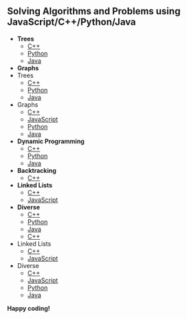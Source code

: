 
## Solving Algorithms and Problems using JavaScript/C++/Python/Java
 
+  **Trees**
    * [C++](https://github.com/Andrei0872/Algorithms/tree/master/C%2B%2B/Trees)
    * [Python](https://github.com/Andrei0872/Algorithms/tree/master/Python/Trees)
    * [Java](https://github.com/Andrei0872/Algorithms/tree/master/Java/Trees)
+ **Graphs**
+  Trees
    * [C++](https://github.com/Andrei0872/Algorithms/tree/master/C%2B%2B/Trees)
    * [Python](https://github.com/Andrei0872/Algorithms/tree/master/Python/Trees)
    * [Java](https://github.com/Andrei0872/Algorithms/tree/master/Java/Trees)
+ Graphs
    * [C++](https://github.com/Andrei0872/Algorithms/tree/master/C%2B%2B/Graphs)
    * [JavaScript](https://github.com/Andrei0872/Algorithms/tree/master/JavaScript/Graphs)
    * [Python](https://github.com/Andrei0872/Algorithms/tree/master/Python/Graphs)
    * [Java](https://github.com/Andrei0872/Algorithms/tree/master/Java/Graphs)
+ **Dynamic Programming**
    * [C++](https://github.com/Andrei0872/Algorithms/tree/master/C%2B%2B/DP)
    * [Python](https://github.com/Andrei0872/Algorithms/tree/master/Python/Dynamic%20Programming)
    * [Java](https://github.com/Andrei0872/Algorithms/tree/master/Java/DP)
+ **Backtracking**
    * [C++](https://github.com/Andrei0872/Algorithms/tree/master/C%2B%2B/Backtracking)
+ **Linked Lists**
    * [C++](https://github.com/Andrei0872/Algorithms/tree/master/C%2B%2B/Linked%20Lists)
    * [JavaScript](https://github.com/Andrei0872/Algorithms/tree/master/JavaScript/Linked%20Lists)
+ **Diverse**
    * [C++](https://github.com/Andrei0872/Algorithms/tree/master/C%2B%2B/DP)
    * [Python](https://github.com/Andrei0872/Algorithms/tree/master/Python/Dynamic%20Programming)
    * [Java](https://github.com/Andrei0872/Algorithms/tree/master/Java/DP)
    * [C++](https://github.com/Andrei0872/Algorithms/tree/master/C%2B%2B/Backtracking)
+ Linked Lists
    * [C++](https://github.com/Andrei0872/Algorithms/tree/master/C%2B%2B/Linked%20Lists)
    * [JavaScript](https://github.com/Andrei0872/Algorithms/tree/master/JavaScript/Linked%20Lists)
+ Diverse
    * [C++](https://github.com/Andrei0872/Algorithms/tree/master/C%2B%2B/Diverse)
    * [JavaScript](https://github.com/Andrei0872/Algorithms/tree/master/JavaScript/Diverse)
    * [Python](https://github.com/Andrei0872/Algorithms/tree/master/Python/Diverse)
    * [Java](https://github.com/Andrei0872/Algorithms/tree/master/Java/Diverse)



 **Happy coding!**
